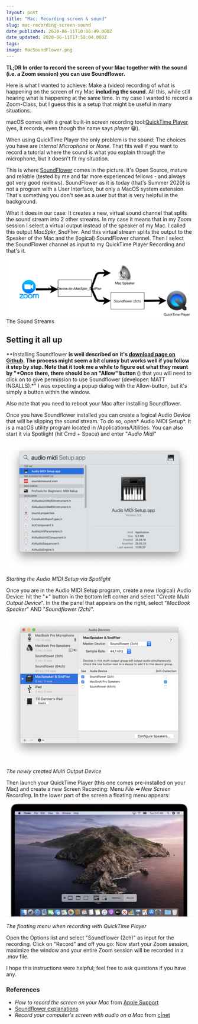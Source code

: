 ```yaml
---
layout: post
title: "Mac: Recording screen & sound"
slug: mac-recording-screen-sound
date_published: 2020-06-11T10:06:49.000Z
date_updated: 2020-06-11T17:50:04.000Z
tags: 
image: MacSoundFlower.png
---
```


**TL;DR In order to record the screen of your Mac together with the sound (i.e. a Zoom session) you can use Soundflower.**

Here is what I wanted to achieve: Make a (video) recording of what is happening on the screen of my Mac **including the sound**. All this, while still hearing what is happening at the same time. In my case I wanted to record a Zoom-Class, but I guess this is a setup that might be useful in many situations.

macOS comes with a great built-in screen recording tool:[QuickTime Player](https://support.apple.com/en-us/HT208721) (yes, it records, even though the name says *player* 😀). 

When using QuickTime Player the only problem is the sound: The choices you have are *Internal Microphone* or *None*. That fits well if you want to record a tutorial where the sound is what you explain through the microphone, but it doesn't fit my situation.

This is where [SoundFlower](https://github.com/mattingalls/Soundflower) comes in the picture. It's Open Source, mature and reliable (tested by me and far more experienced fellows - and always got very good reviews). SoundFlower as it is today (that's Summer 2020) is not a program with a User Interface, but only a MacOS system extension. That's something you don't see as a user but that is very helpful in the background.

What it does in our case: It creates a new, virtual sound channel that splits the sound stream into 2 other streams. In my case it means that in my Zoom session I select a virtual output instead of the speaker of my Mac. I called this output *MacSpkr_SndFlwr*. And this virtual stream splits the output to the Speaker of the Mac and the (logical) SoundFlower channel. Then I select the SoundFlower channel as input to my QuickTime Player Recording and that's it.

![](MacSoundFlower.svg)The Sound Streams

## Setting it all up 

**Installing Soundflower **is well described on it's [download page on Github](https://github.com/mattingalls/Soundflower/releases/tag/2.0b2). The process might seem a bit clumsy but works well if you follow it step by step. Note that it took me a while to figure out what they meant by "*Once there, there should be an "Allow" button (**) that you will need to click on to give permission to use Soundflower (developer: MATT INGALLS).*" I was expecting a popup dialog with the Allow-button, but it's simply a button within the window.

Also note that you need to reboot your Mac after installing Soundflower.

Once you have Soundflower installed you can create a logical Audio Device that will be slipping the sound stream. To do so, open* Audio MIDI Setup*. It is a macOS utility program located in /Applications/Utilities. You can also start it via Spotlight (hit Cmd + Space) and enter "*Audio Midi"*

![](Screenshot-2020-06-11-at-11.47.25.png)

*Starting the Audio MIDI Setup via Spotlight*

Once you are in the Audio MIDI Setup program, create a new (logical) Audio Device: hit the "**+**" button in the bottom left corner and select "*Create Multi Output Device*". In the the panel that appears on the right, select "*MacBook Speaker*" AND "*Soundflower (2ch)*".

![](Screenshot-2020-06-11-at-11.14.46.png)

*The newly created Multi Output Device*

Then launch your QuickTime Player (this one comes pre-installed on your Mac) and create a new Screen Recording: Menu *File ➡ New Screen Recording*. In the lower part of the screen a floating menu appears:

![](macos-catalina-screenshot-menu-record.jpg)

*The floating menu when recording with QuickTime Player*

Open the Options list and select "Soundflower (2ch)" as input for the recording. Click on "Record" and off you go: Now start your Zoom session, maximize the window and your entire Zoom session will be recorded in a .mov file.

I hope this instructions were helpful; feel free to ask questions if you have any.

### References

- *How to record the screen on your Mac* from [Apple Support](https://support.apple.com/en-us/HT208721)
- [Soundflower explanations](https://github.com/mattingalls/Soundflower/releases/tag/2.0b2)
- *Record your computer's screen with audio on a Mac* from [c|net](https://www.cnet.com/how-to/record-your-computers-screen-with-audio-on-a-mac/)
